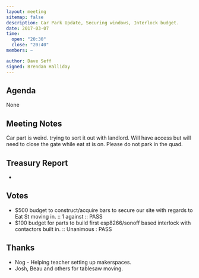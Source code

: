 ```yaml
---
layout: meeting
sitemap: false
description: Car Park Update, Securing windows, Interlock budget.
date: 2017-03-07
time:
  open: "20:30"
  close: "20:40"
members: ~

author: Dave Seff
signed: Brendan Halliday
---
```


## Agenda

None

## Meeting Notes

Car part is weird. trying to sort it out with landlord. Will have access but will need to close the gate while eat st is on. Please do not park in the quad. 

## Treasury Report
 - 

## Votes
 - $500 budget to construct/acquire bars to secure our site with regards to Eat St moving in. :: 1 against :: PASS
 - $100 budget for parts to build first esp8266/sonoff based interlock with contactors built in. :: Unanimous : PASS

## Thanks

 - Nog - Helping teacher setting up makerspaces. 
 - Josh, Beau and others for tablesaw moving.
